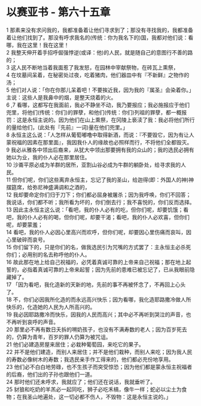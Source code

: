 # 以赛亚书 - 第六十五章
  
 1 那素来没有求问我的，我都准备着让他们寻求到了；那没有寻找我的，我都准备着让他们找到了。那没有呼求我名的(传统：你为我名下的)国，我都对他们说：看哪，我在这里！我在这里！  
 2 我整天伸开着手招呼倔强悖逆(或译：他)的人民，就是随自己的意图行不善的路的；  
 3 这人民不断地当着我面惹了我发怒，在园林中宰献祭物，在砖瓦上熏祭，  
 4 在坟墓间呆着，在秘密处过夜，吃着猪肉，他们器皿中有『不新鲜』之物作的汤；  
 5 他们对人说：「你在你那儿呆着吧！不要挨近我，因为我的『属圣』会染着你。」主说：这些人是我鼻中的烟，是整天烧着的火。  
 6 ,7 看哪，这都写在我面前，我必不静坐不动，我乃要报应；我必施报应于他们兜里，将他们(传统：你们)的罪孽，和他们(传统：你们)列祖的罪孽，都一概报罚：这是永恒主说的。因为他们在山上熏祭，在冈陵上亵渎了我：我必将他们所行的量给他们，(此处有『先前』一词)量在他们兜里。」  
 8 永恒主这么说：「人怎样从葡萄嘟噜中取得新酒，而说：『不要毁它，因为有让人蒙祝福的因素在那里面』，我因我仆人的缘故也必照样而行，不将他们全都毁灭。  
 9 我必从雅各中领出后裔来，从犹大中领出那要拥有我的众山的；我的选民必拥有她以为业，我的仆人必在那里居住。  
 10 沙崙平原必成为羊群的居所，亚割山谷必成为牛群的躺卧处，给寻求我的人民。  
 11 但你们呢，你们这些离弃永恒主，忘记了我的圣山，给迦得(即：外国人的神)神摆筵席，给弥尼神盛满调和之酒的，  
 12 我却要命定你们归于刀下；你们都必屈身被屠杀；因为我呼唤，你们不回答；我说话，你们都不听；我所看为坏的，你们倒去行；我不喜悦的，你们反而选择。  
 13 因此主永恒主这么说：「看吧，我的仆人必有的吃，但你们呢，却要饥饿；看吧，我的仆人必有的喝，但你们呢，却要干渴；看吧，我的仆人必欢喜，但你们呢，却要蒙羞；  
 14 看吧，我的仆人必因心里高兴而欢呼，但你们呢，却要因心里伤痛而哀叫，因心里破碎而哀号。  
 15 你们留下的，只是你们的名，做我选民引为咒嘴的方式罢了：主永恒主必杀死你们；必用别的名去称呼他的仆人。  
 16 故此那在地上给自己祝福的，必凭着真诚可靠的上帝来自己祝福；那在地上起誓的，必指着真诚可靠的上帝来起誓；因为先前的患难已被忘记了，已从我眼前隐藏掉了。  
 17 「因为看吧，我化造新的天新的地，先前的事不再被怀念了，不再回上心头了。  
 18 不，你们必因我所化造的而永远高兴快乐；因为看哪，我化造耶路撒冷做人所快乐的，化造她的人民为人所高兴的。  
 19 我必因耶路撒冷而快乐，因我的人民而高兴；其中必不再听到哭泣的声音，也不再听到哀呼的声音。  
 20 那里必不再有数日夭拆的嗍奶孩子，也没有不满寿数的老人；因为百岁死去的，仍算为青年，百岁的罪人仍算为被咒诅。  
 21 他们必建造房屋来居住；必栽种葡萄园，来吃它的果子。  
 22 并不是他们建造，而别人来居住；并不是他们栽种，而别人来吃；因为我人民的寿数必像树木的寿数；我选民亲手作工得来的，他们都必充份地享用。  
 23 他们必不白白地劳碌，也不生孩子而突受惊恐；因为他们都是蒙永恒主祝福者的后裔，他们出的子孙也跟他们一道。  
 24 那时他们还未呼求，我就应了；他们还在说话，我就垂听了。  
 25 豺狼和吃奶的羊羔必一起同吃，狮子必吃禾槁，像牛一样；蛇必以尘土为食物；在我圣山地遍处，这一切必都不伤人，不毁物：这是永恒主说的。」